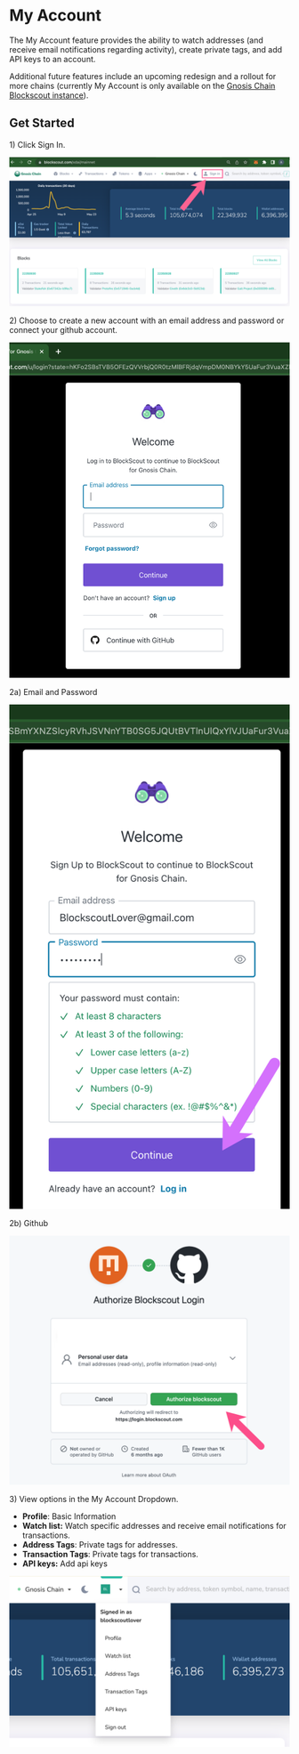 # My Account

The My Account feature provides the ability to watch addresses (and receive email notifications regarding activity), create private tags, and add API keys to an account.&#x20;

Additional future features include an upcoming redesign and a rollout for more chains (currently My Account is only available on the [Gnosis Chain Blockscout instance](https://blockscout.com/xdai/mainnet)).

## Get Started

1\) Click Sign In.

![](../.gitbook/assets/sign-in-1.png)

2\) Choose to create a new account with an email address and password or connect your github account.

![](../.gitbook/assets/sign-up-2.png)

2a) Email and Password

![](../.gitbook/assets/email-login.png)

2b) Github

![](../.gitbook/assets/github-login.png)

3\) View options in the My Account Dropdown.

* **Profile**: Basic Information
* **Watch list:** Watch specific addresses and receive email notifications for transactions.
* **Address Tags**: Private tags for addresses.
* **Transaction Tags**: Private tags for transactions.
* **API keys:** Add api keys

![](../.gitbook/assets/logged-in-options.png)





